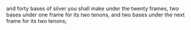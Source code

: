 and forty bases of silver you shall make under the twenty frames, two bases under one frame for its two tenons, and two bases under the next frame for its two tenons;
